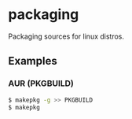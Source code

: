 packaging
===========

Packaging sources for linux distros.

Examples
----------

### AUR (PKGBUILD)
```sh
$ makepkg -g >> PKGBUILD
$ makepkg
```

